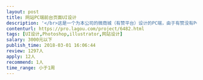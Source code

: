 ```yaml
---                
layout: post       
title: 网站PC端前台页面UI设计           
description: '</br>这是一个为本公司的微商城（有赞平台）设计的PC端，由于有赞没有PC端，所以自己设计了一个PC端，需要找UI设计（当然能把前端一起搞定的团队也可联系我）。</br>微商城公众号：猫东家。</br>主要页面：</br>1、首页</br>2、商城页</br>3、帮助</br>4、快速了解我们</br>5、关于我们</br>6、新闻</br></br>关于商品：不需要制作商品购买流程，只需要简单的商品详情页，参考：https://detail.youzan.com/show/goods?alias=2ostj21lah6om&activity=</br>'     
contenturl: https://pro.lagou.com/project/6482.html      
tags: [UI设计,Photoshop,illustrator,网站设计]            
salary: 3000元以下          
publish_time: 2018-03-01 16:06:44         
review: 1297人                   
apply: 12人                   
recommend: 1人                   
time_range: 小于1周              
---                 
```

